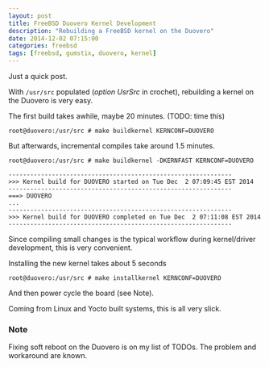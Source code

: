```yaml
---
layout: post
title: FreeBSD Duovero Kernel Development
description: "Rebuilding a FreeBSD kernel on the Duovero"
date: 2014-12-02 07:15:00
categories: freebsd
tags: [freebsd, gumstix, duovero, kernel]
---
```


Just a quick post. 

With `/usr/src` populated (*option UsrSrc* in crochet), rebuilding a kernel on the Duovero is very easy.

The first build takes awhile, maybe 20 minutes. (TODO: time this)

    root@duovero:/usr/src # make buildkernel KERNCONF=DUOVERO

But afterwards, incremental compiles take around 1.5 minutes.

    root@duovero:/usr/src # make buildkernel -DKERNFAST KERNCONF=DUOVERO
    
    --------------------------------------------------------------
    >>> Kernel build for DUOVERO started on Tue Dec  2 07:09:45 EST 2014
    --------------------------------------------------------------
    ===> DUOVERO
    ...
    --------------------------------------------------------------
    >>> Kernel build for DUOVERO completed on Tue Dec  2 07:11:08 EST 2014
    --------------------------------------------------------------

Since compiling small changes is the typical workflow during kernel/driver development, this is very convenient.

Installing the new kernel takes about 5 seconds

    root@duovero:/usr/src # make installkernel KERNCONF=DUOVERO

And then power cycle the board (see Note).

Coming from Linux and Yocto built systems, this is all very slick.

### Note

Fixing soft reboot on the Duovero is on my list of TODOs. The problem and workaround are known.
